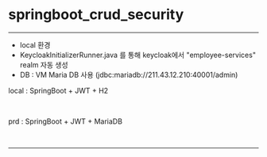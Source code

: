 # springboot_crud_security

***

- local 환경
- KeycloakInitializerRunner.java 를 통해 keycloak에서 "employee-services" realm 자동 생성
- DB : VM Maria DB 사용 (jdbc:mariadb://211.43.12.210:40001/admin)


local : SpringBoot + JWT + H2  

<br/>

prd : SpringBoot + JWT + MariaDB

<br/>

***
